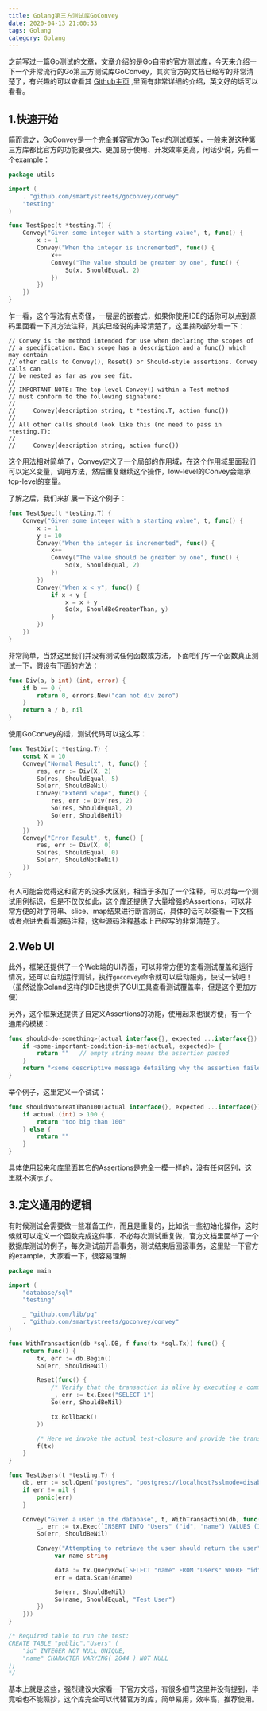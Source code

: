```yaml
---
title: Golang第三方测试库GoConvey
date: 2020-04-13 21:00:33
tags: Golang
category: Golang
---
```


之前写过一篇Go测试的文章，文章介绍的是Go自带的官方测试库，今天来介绍一下一个非常流行的Go第三方测试库GoConvey，其实官方的文档已经写的非常清楚了，有兴趣的可以查看其 [Github主页](https://github.com/smartystreets/goconvey) ,里面有非常详细的介绍，英文好的话可以看看。

<!--more-->

## 1.快速开始
简而言之，GoConvey是一个完全兼容官方Go Test的测试框架，一般来说这种第三方库都比官方的功能要强大、更加易于使用、开发效率更高，闲话少说，先看一个example：
```go
package utils

import (
    . "github.com/smartystreets/goconvey/convey"
    "testing"
)

func TestSpec(t *testing.T) {
    Convey("Given some integer with a starting value", t, func() {
        x := 1
        Convey("When the integer is incremented", func() {
            x++
            Convey("The value should be greater by one", func() {
                So(x, ShouldEqual, 2)
            })
        })
    })
}
```
乍一看，这个写法有点奇怪，一层层的嵌套式，如果你使用IDE的话你可以点到源码里面看一下其方法注释，其实已经说的非常清楚了，这里摘取部分看一下：
```
// Convey is the method intended for use when declaring the scopes of
// a specification. Each scope has a description and a func() which may contain
// other calls to Convey(), Reset() or Should-style assertions. Convey calls can
// be nested as far as you see fit.
//
// IMPORTANT NOTE: The top-level Convey() within a Test method
// must conform to the following signature:
//
//     Convey(description string, t *testing.T, action func())
//
// All other calls should look like this (no need to pass in *testing.T):
//
//     Convey(description string, action func())
```
这个用法相对简单了，Convey定义了一个局部的作用域，在这个作用域里面我们可以定义变量，调用方法，然后重复继续这个操作，low-level的Convey会继承top-level的变量。

了解之后，我们来扩展一下这个例子：
```go
func TestSpec(t *testing.T) {
    Convey("Given some integer with a starting value", t, func() {
        x := 1
        y := 10
        Convey("When the integer is incremented", func() {
            x++
            Convey("The value should be greater by one", func() {
                So(x, ShouldEqual, 2)
            })
        })
        Convey("When x < y", func() {
            if x < y {
                x = x + y
                So(x, ShouldBeGreaterThan, y)
            }
        })
    })
}
```
非常简单，当然这里我们并没有测试任何函数或方法，下面咱们写一个函数真正测试一下，假设有下面的方法：
```go
func Div(a, b int) (int, error) {
    if b == 0 {
        return 0, errors.New("can not div zero")
    }
    return a / b, nil
}
```
使用GoConvey的话，测试代码可以这么写：
```go
func TestDiv(t *testing.T) {
    const X = 10
    Convey("Normal Result", t, func() {
        res, err := Div(X, 2)
        So(res, ShouldEqual, 5)
        So(err, ShouldBeNil)
        Convey("Extend Scope", func() {
            res, err := Div(res, 2)
            So(res, ShouldEqual, 2)
            So(err, ShouldBeNil)
        })
    })
    Convey("Error Result", t, func() {
        res, err := Div(X, 0)
        So(res, ShouldEqual, 0)
        So(err, ShouldNotBeNil)
    })
}
```
有人可能会觉得这和官方的没多大区别，相当于多加了一个注释，可以对每一个测试用例标识，但是不仅仅如此，这个库还提供了大量增强的Assertions，可以非常方便的对字符串、slice、map结果进行断言测试，具体的话可以查看一下文档或者点进去看看源码注释，这些源码注释基本上已经写的非常清楚了。


## 2.Web UI
此外，框架还提供了一个Web端的UI界面，可以非常方便的查看测试覆盖和运行情况，还可以自动运行测试，执行```goconvey```命令就可以启动服务，快试一试吧！（虽然说像Goland这样的IDE也提供了GUI工具查看测试覆盖率，但是这个更加方便）

另外，这个框架还提供了自定义Assertions的功能，使用起来也很方便，有一个通用的模板：
```go
func should<do-something>(actual interface{}, expected ...interface{}) string {
    if <some-important-condition-is-met(actual, expected)> {
        return ""   // empty string means the assertion passed
    }
    return "<some descriptive message detailing why the assertion failed...>"
}
```
举个例子，这里定义一个试试：
```go
func shouldNotGreatThan100(actual interface{}, expected ...interface{}) string {
    if actual.(int) > 100 {
        return "too big than 100"
    } else {
        return ""
    }
}
```
具体使用起来和库里面其它的Assertions是完全一模一样的，没有任何区别，这里就不演示了。

## 3.定义通用的逻辑
有时候测试会需要做一些准备工作，而且是重复的，比如说一些初始化操作，这时候就可以定义一个函数完成这件事，不必每次测试重复做，官方文档里面举了一个数据库测试的例子，每次测试前开启事务，测试结束后回滚事务，这里贴一下官方的example，大家看一下，很容易理解：
```go
package main

import (
    "database/sql"
    "testing"

    _ "github.com/lib/pq"
    . "github.com/smartystreets/goconvey/convey"
)

func WithTransaction(db *sql.DB, f func(tx *sql.Tx)) func() {
    return func() {
        tx, err := db.Begin()
        So(err, ShouldBeNil)

        Reset(func() {
            /* Verify that the transaction is alive by executing a command */
            _, err := tx.Exec("SELECT 1")
            So(err, ShouldBeNil)

            tx.Rollback()
        })

        /* Here we invoke the actual test-closure and provide the transaction */
        f(tx)
    }
}

func TestUsers(t *testing.T) {
    db, err := sql.Open("postgres", "postgres://localhost?sslmode=disable")
    if err != nil {
        panic(err)
    }

    Convey("Given a user in the database", t, WithTransaction(db, func(tx *sql.Tx) {
        _, err := tx.Exec(`INSERT INTO "Users" ("id", "name") VALUES (1, 'Test User')`)
        So(err, ShouldBeNil)

        Convey("Attempting to retrieve the user should return the user", func() {
             var name string

             data := tx.QueryRow(`SELECT "name" FROM "Users" WHERE "id" = 1`)
             err = data.Scan(&name)

             So(err, ShouldBeNil)
             So(name, ShouldEqual, "Test User")
        })
    }))
}

/* Required table to run the test:
CREATE TABLE "public"."Users" ( 
    "id" INTEGER NOT NULL UNIQUE, 
    "name" CHARACTER VARYING( 2044 ) NOT NULL
);
*/
```

基本上就是这些，强烈建议大家看一下官方文档，有很多细节这里并没有提到，毕竟咱也不能照抄，这个库完全可以代替官方的库，简单易用，效率高，推荐使用。
